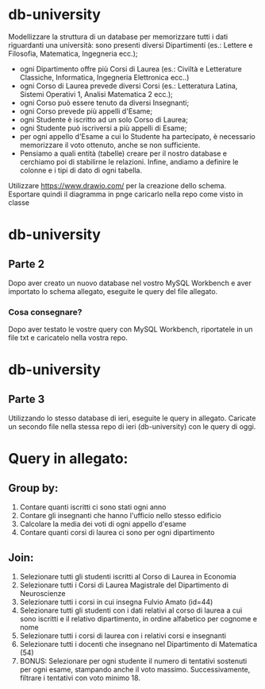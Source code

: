 # db-university

Modellizzare la struttura di un database per memorizzare tutti i dati riguardanti una università:
sono presenti diversi Dipartimenti (es.: Lettere e Filosofia, Matematica, Ingegneria ecc.);

- ogni Dipartimento offre più Corsi di Laurea (es.: Civiltà e Letterature Classiche, Informatica, Ingegneria Elettronica ecc..)
- ogni Corso di Laurea prevede diversi Corsi (es.: Letteratura Latina, Sistemi Operativi 1, Analisi Matematica 2 ecc.);
- ogni Corso può essere tenuto da diversi Insegnanti;
- ogni Corso prevede più appelli d'Esame;
- ogni Studente è iscritto ad un solo Corso di Laurea;
- ogni Studente può iscriversi a più appelli di Esame;
- per ogni appello d'Esame a cui lo Studente ha partecipato, è necessario memorizzare il voto ottenuto, anche se non sufficiente.
- Pensiamo a quali entità (tabelle) creare per il nostro database e cerchiamo poi di stabilirne le relazioni. Infine, andiamo a definire le colonne e i tipi di dato di ogni tabella.

Utilizzare https://www.drawio.com/ per la creazione dello schema.
Esportare quindi il diagramma in pnge caricarlo nella repo come visto in classe

# db-university 

## Parte 2
Dopo aver creato un nuovo database nel vostro MySQL Workbench e aver importato lo schema allegato, eseguite le query del file allegato.
### Cosa consegnare?
Dopo aver testato le vostre query con MySQL Workbench, riportatele in un file txt e caricatelo nella vostra repo.

# db-university
## Parte 3

Utilizzando lo stesso database di ieri, eseguite le query in allegato.
Caricate un secondo file nella stessa repo di ieri (db-university) con le query di oggi.

# Query in allegato:

## Group by:

1. Contare quanti iscritti ci sono stati ogni anno 
2. Contare gli insegnanti che hanno l'ufficio nello stesso edificio 
3. Calcolare la media dei voti di ogni appello d'esame 
4. Contare quanti corsi di laurea ci sono per ogni dipartimento

## Join:

1. Selezionare tutti gli studenti iscritti al Corso di Laurea in Economia
2. Selezionare tutti i Corsi di Laurea Magistrale del Dipartimento di Neuroscienze
3. Selezionare tutti i corsi in cui insegna Fulvio Amato (id=44) 
4. Selezionare tutti gli studenti con i dati relativi al corso di laurea a cui sono iscritti e il relativo dipartimento, in ordine alfabetico per cognome e nome 
5. Selezionare tutti i corsi di laurea con i relativi corsi e insegnanti 
6. Selezionare tutti i docenti che insegnano nel Dipartimento di Matematica (54) 
7. BONUS: Selezionare per ogni studente il numero di tentativi sostenuti per ogni esame, stampando anche il voto massimo. Successivamente, filtrare i tentativi con voto minimo 18.